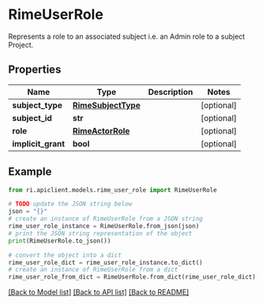 # RimeUserRole

Represents a role to an associated subject i.e. an Admin role to a subject Project.

## Properties

Name | Type | Description | Notes
------------ | ------------- | ------------- | -------------
**subject_type** | [**RimeSubjectType**](RimeSubjectType.md) |  | [optional] 
**subject_id** | **str** |  | [optional] 
**role** | [**RimeActorRole**](RimeActorRole.md) |  | [optional] 
**implicit_grant** | **bool** |  | [optional] 

## Example

```python
from ri.apiclient.models.rime_user_role import RimeUserRole

# TODO update the JSON string below
json = "{}"
# create an instance of RimeUserRole from a JSON string
rime_user_role_instance = RimeUserRole.from_json(json)
# print the JSON string representation of the object
print(RimeUserRole.to_json())

# convert the object into a dict
rime_user_role_dict = rime_user_role_instance.to_dict()
# create an instance of RimeUserRole from a dict
rime_user_role_from_dict = RimeUserRole.from_dict(rime_user_role_dict)
```
[[Back to Model list]](../README.md#documentation-for-models) [[Back to API list]](../README.md#documentation-for-api-endpoints) [[Back to README]](../README.md)

